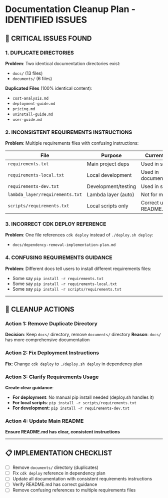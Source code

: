 # **Documentation Cleanup Plan - IDENTIFIED ISSUES**

## **🚨 CRITICAL ISSUES FOUND**

### **1. DUPLICATE DIRECTORIES**
**Problem**: Two identical documentation directories exist:
- `docs/` (13 files)
- `documents/` (6 files)

**Duplicated Files** (100% identical content):
- `cost-analysis.md`
- `deployment-guide.md` 
- `pricing.md`
- `uninstall-guide.md`
- `user-guide.md`

### **2. INCONSISTENT REQUIREMENTS INSTRUCTIONS**
**Problem**: Multiple requirements files with confusing instructions:

| File | Purpose | Current Instructions |
|------|---------|---------------------|
| `requirements.txt` | Main project deps | Used in some docs |
| `requirements-local.txt` | Local development | Used in documents/README.md |
| `requirements-dev.txt` | Development/testing | Used in some docs |
| `lambda_layer/requirements.txt` | Lambda layer (auto) | Not for manual install |
| `scripts/requirements.txt` | Local scripts only | Correct usage in README.md |

### **3. INCORRECT CDK DEPLOY REFERENCE**
**Problem**: One file references `cdk deploy` instead of `./deploy.sh deploy`:
- `docs/dependency-removal-implementation-plan.md`

### **4. CONFUSING REQUIREMENTS GUIDANCE**
**Problem**: Different docs tell users to install different requirements files:
- Some say `pip install -r requirements.txt`
- Some say `pip install -r requirements-local.txt`
- Some say `pip install -r scripts/requirements.txt`

---

## **🎯 CLEANUP ACTIONS**

### **Action 1: Remove Duplicate Directory**
**Decision**: Keep `docs/` directory, remove `documents/` directory
**Reason**: `docs/` has more comprehensive documentation

### **Action 2: Fix Deployment Instructions**
**Fix**: Change `cdk deploy` to `./deploy.sh deploy` in dependency plan

### **Action 3: Clarify Requirements Usage**
**Create clear guidance**:
- **For deployment**: No manual pip install needed (deploy.sh handles it)
- **For local scripts**: `pip install -r scripts/requirements.txt`
- **For development**: `pip install -r requirements-dev.txt`

### **Action 4: Update Main README**
**Ensure README.md has clear, consistent instructions**

---

## **📋 IMPLEMENTATION CHECKLIST**

- [ ] Remove `documents/` directory (duplicates)
- [ ] Fix `cdk deploy` reference in dependency plan
- [ ] Update all documentation with consistent requirements instructions
- [ ] Verify README.md has correct guidance
- [ ] Remove confusing references to multiple requirements files
